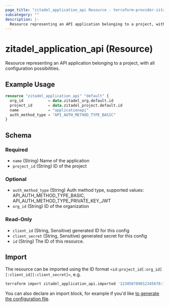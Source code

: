```yaml
---
page_title: "zitadel_application_api Resource - terraform-provider-zitadel"
subcategory: ""
description: |-
  Resource representing an API application belonging to a project, with all configuration possibilities.
---
```


# zitadel_application_api (Resource)

Resource representing an API application belonging to a project, with all configuration possibilities.

## Example Usage

```terraform
resource "zitadel_application_api" "default" {
  org_id           = data.zitadel_org.default.id
  project_id       = data.zitadel_project.default.id
  name             = "applicationapi"
  auth_method_type = "API_AUTH_METHOD_TYPE_BASIC"
}
```

<!-- schema generated by tfplugindocs -->
## Schema

### Required

- `name` (String) Name of the application
- `project_id` (String) ID of the project

### Optional

- `auth_method_type` (String) Auth method type, supported values: API_AUTH_METHOD_TYPE_BASIC, API_AUTH_METHOD_TYPE_PRIVATE_KEY_JWT
- `org_id` (String) ID of the organization

### Read-Only

- `client_id` (String, Sensitive) generated ID for this config
- `client_secret` (String, Sensitive) generated secret for this config
- `id` (String) The ID of this resource.

## Import

The resource can be imported using the ID format `<id:project_id[:org_id][:client_id][:client_secret]>`, e.g.

```bash
terraform import zitadel_application_api.imported '123456789012345678:123456789012345678:123456789012345678:123456789012345678@zitadel:JuaDFFeOak5DGE655KCYPSAclSkbMVEJXXuX1lEMBT14eLMSs0A0qhafKX5SA2Df'
```

You can also declare an import block, for example if you'd like [to generate the configuration file](https://developer.hashicorp.com/terraform/language/import/generating-configuration).
